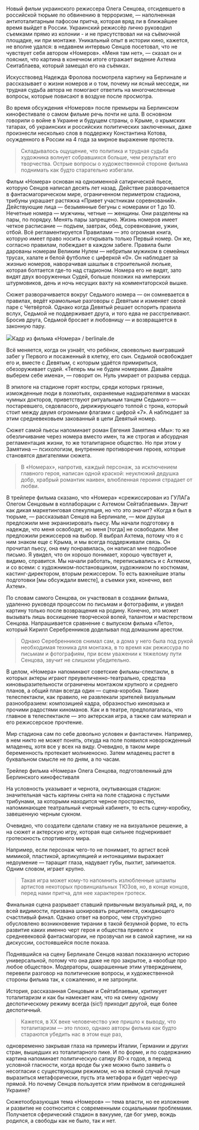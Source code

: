 Новый фильм украинского режиссера Олега Сенцова, отсидевшего в российской тюрьме по обвинению в терроризме, — наполненная антитоталитарным пафосом притча, которая вряд ли в ближайшее время выйдет в России. Украинский режиссёр лично руководил съемками прямо из колонии - и не присутствовал ни на съёмочной площадке, ни при монтаже. Уникальный опыт в истории кино, кажется, не вполне удался: в недавнем интервью Сенцов посетовал, что не чувствует себя автором «Номеров». «Меня там нет», — сказал он и пояснил, что картина в конечном итоге отражает видение Ахтема Сеитаблаева, который замещал его на съёмках.

Искусствовед Надежда Фролова посмотрела картину на Берлинале и рассказывает о жизни номеров и о том, почему ни ясный месседж, ни трудная судьба автора не помогают ответить на многочисленные вопросы, которые повисают в воздухе после просмотра.

Во время обсуждения «Номеров» после премьеры на Берлинском кинофестивале о самом фильме речь почти не шла. В основном говорили о войне в Украине и будущем страны, о Крыме, о крымских татарах, об украинских и российских политических заключенных, даже произнесли несколько слов в поддержку Константина Котова, осужденного в России на 4 года за мирное выражение протеста‌. 

> Складывалось ощущение, что политика и трудная судьба художника волнует собравшихся больше, чем результат его творчества. Острые вопросы о художественной стороне фильма поднимать как будто старательно избегали.

Фильм «Номера» основан на одноименной сатирической пьесе, которую Сенцов написал десять лет назад. Действие разворачивается в фантасмагорическом мире, ограниченном периметром стадиона, трибуны украшает растяжка «Привет участникам соревнований». Действующие лица — безымянные бегуны с номерами от 1 до 10. Нечетные номера — мужчины, четные — женщины. Они разделены на пары, по порядку. Менять пары запрещено. Жизнь номеров имеет четкое расписание — подъем, завтрак, обед, соревнование, ужин, отбой. Всё регламентируется Правилами — это огромная книга, которую имеет право носить и открывать только Первый номер. Он же, согласно правилам, побеждает в каждом забеге. Правила были дарованы номерам Великим Нулем — небритым мужиком в семейных трусах, халате и белой футболке с циферкой «0». Он наблюдает за жизнью номеров, наворачивая шашлык в строительной люльке, которая болтается где-то над стадионом. Номера его не видят, зато видят двух вооруженных Судей, больше похожих на имперских штурмовиков, день и ночь несущих вахту на комментаторской вышке.

Сюжет разворачивается вокруг Седьмого номера — он сомневается в правилах, ведёт крамольные разговоры с Девятым и изменяет своей паре с Четвёртой. Однако когда Девятый решает оспорить правила вслух, Седьмой не поддерживает друга, и того едва не расстреливают. Бросив друга, Седьмой бросает и любовницу — и возвращается в законную пару. 

![](https://assets.discours.io/unsafe/900x/production/image/ddb8f0c0-888e-11ea-8721-9f316c841a51.jpg)Кадр из фильма «Номера» / berlinale.de

Всё меняется, когда он узнаёт, что ребёнок, своевольно выигравший забег у Первого и посаженный в клетку, его сын. Седьмой освобождает его и, вместе с Девятым, с которым удаётся примириться, обезоруживает судей. «Теперь мы не будем номерами. Давайте выберем себе имена», — говорит он. Нуль умирает от разрыва сердца.

В эпилоге на стадионе горят костры, среди которых грязные, изможденные люди в лохмотьях, охраняемые надзирателями в масках чумных докторов, приветствуют ритуальным танцем Седьмого — постаревшего, седовласого, дирижирующего толпой с трона, который стоит между двумя огромными флагами с цифрой «7». А наблюдает за этим средневековьем закованный в цепи Девятый номер.

Сюжет самой пьесы напоминает роман Евгения Замятина «Мы»: то же обезличивание через номера вместо имен, та же строгая и абсурдная регламентация жизни, то же тоталитарное общество. Но при этом у Замятина — психологизм, внутренние противоречия героев, которые становятся двигателями сюжета. 

> В «Номерах», напротив, каждый персонаж, за исключением главного героя, написан одной краской: неуклюжий дедушка добр, храбрый романтик наивен, влюбленная героиня страдает от любви.

В трейлере фильма сказано, что «Номера» «срежиссирован из ГУЛАГа Олегом Сенцовым в коллаборации с Ахтемом Сейтаблаевым»‌. Звучит как дикая маркетинговая спекуляция, но что это значит? «Когда я был в тюрьме, — рассказывал Сенцов на Берлинале, — мои друзья предложили мне экранизировать пьесу. Мы начали подготовку в надежде, что меня освободят, но меня [тогда] не освободили. Мне предложили режиссеров на выбор. Я выбрал Ахтема‌, потому что я с ним знаком еще с Крыма, и мы всегда поддерживали связь. Он прочитал пьесу, она ему понравилась, он написал мне подробное письмо. Я увидел, что он хорошо понимает, хорошо чувствует и, видимо, справится. Мы начали работать, переписывались и с Ахтемом, и со всеми: с художником-постановщиком, художником по костюмам, кастинг-директором, вторым режиссером. То есть важнейшие этапы подготовки [мы обсуждали вместе], а съемки уже, конечно, вел Ахтем».

По словам самого Сенцова, он участвовал в создании фильма, удаленно руководя процессом по письмам и фотографиям, и увидел картину только после возвращения на родину. Конечно, это может вызывать лишь восхищение творческой волей, талантом и мастерством Сенцова. Напрашивается сравнение с выпуском фильма «Лето», который Кирилл Серебренников доделывал под домашним арестом. 

> Однако Серебренников снимал сам, а дома у него была под рукой необходимая техника для монтажа, в то время как режиссура по письмам и фотографиям, при всем уважении к тяжелому пути Сенцова, звучит не слишком убедительно. 

В целом, «Номера» напоминают советские фильмы-спектакли, в которых актеры играют преувеличенно-театрально, средства киновыразительности ограничены монтажом крупного и среднего планов, а общий план всегда один — сцена-коробка. Такие телеспектакли, как правило, не развлекали зрителей визуальным разнообразием: композицией кадра, образностью киноязыка и прочими радостями киноманов. Как и в театре, предполагалась, что главное в телеспектакле — это актерская игра, а также сам материал и его режиссерское прочтение.

Мир стадиона сам по себе довольно условен и фантастичен. Например, в нем никто не может понять, откуда на поле появился новорожденный младенец, хотя все у всех на виду. Очевидно, в таком мире беременность протекает молниеносно. Затем младенец растет в буквальном смысле не по дням, а по часам.

Трейлер фильма «Номера» Олега Сенцова, подготовленный для Берлинского кинофестиваля

​На условность указывает и чернота, окутывающая стадион: значительная часть картины снята на поле стадиона с пустыми трибунами, за которыми находится черное пространство, напоминающее театральный «черный кабинет», то есть сцену-коробку, завешенную черным сукном.

Очевидно, что создатели сделали ставку не на визуальное решение, а на сюжет и актерскую игру, которая еще сильнее подчеркивает гротескность спортивного мира. 

Например, если персонаж чего-то не понимает, то артист всей мимикой, пластикой, артикуляцией и интонациями выражает недоумение — таращит глаза, надувает губы, пыхтит, запинается. Одним словом, играет крупно. 

> Такая игра может кому-то напомнить излюбленные штампы артистов некоторых провинциальных ТЮЗов, но, в конце концов, перед нами притча, для нее характерен гротеск.

Финальная сцена разрывает ставший привычным визуальный ряд, и, по всей видимости, призвана шокировать реципиента, ожидающего счастливый финал. Однако ответ на вопрос, чем структурно обусловлено возникновение тирании в такой безумной форме, то есть развитие каких именно черт героя и общества привело к средневековой фантасмагории, не прозвучал ни в самой картине, ни на дискуссии, состоявшейся после показа.  


Поднявшийся на сцену Берлинале Сенцов назвал показанную историю универсальной, потому что она даже не про закрытое, а «вообще про любое общество». Модераторы, ошарашенные этим утверждением, перевели разговор на политические вопросы, и художественной стороны фильма так, к сожалению, и не затронули.

История, рассказанная Сенцовым и Сейтаблаевым, критикует тоталитаризм и как бы намекает нам, что на смену одному деспотическому режиму всегда (sic!) приходит другой, еще более деспотичный. 

> Кажется, в XX веке человечество уже пришло к выводу, что тоталитаризм — это плохо, однако авторы фильма как будто стараются убедить нас в этом еще раз,

одновременно закрывая глаза на примеры Италии, Германии и других стран, вышедших из тоталитарного пике. И по форме, и по содержанию картина напоминает политическую сатиру 80-х годов, в период условной гласности, когда вроде бы уже можно было заявить о несогласии с существующим режимом, но на всякий случай лучше выразиться метафорически, пусть эта метафора и будет чересчур прямой. Но почему Сенцов пользуется этим приёмом в сегодняшней Украине?

Сюжетообразующая тема «Номеров» — тема власти, но ее изложение и развитие не соотносится с современными социальными проблемами. Получается сферический стадион в вакууме, где бог умер, вождь родился, а свободы как не было, так и нет.  

